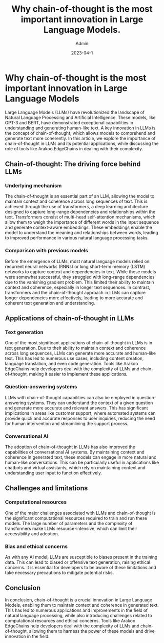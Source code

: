 ﻿---
title: Why chain-of-thought is the most important innovation in Large Language Models.
date: 2023-04-1
author: Admin
excerpt: A key innovation in LLMs is the concept of chain-of-thought, which allows models to comprehend and generate text more coherently
layout: post
permalink: /chain-of-thought-llm-copy
image: /images/chain.jpeg
category:
  - LLM
tags:
  -
---


# Why chain-of-thought is the most important innovation in Large Language Models

Large Language Models (LLMs) have revolutionized the landscape of Natural Language Processing and Artificial Intelligence. These models, like GPT-3 and BERT, have demonstrated exceptional capabilities in understanding and generating human-like text. A key innovation in LLMs is the concept of chain-of-thought, which allows models to comprehend and generate text more coherently. In this article, we explore the importance of chain-of-thought in LLMs and its potential applications, while discussing the role of tools like Arakoo EdgeChains in dealing with their complexity.

## Chain-of-thought: The driving force behind LLMs

### Underlying mechanism

The chain-of-thought is an essential part of an LLM, allowing the model to maintain context and coherence across long sequences of text. This is achieved through the use of transformers, a deep learning architecture designed to capture long-range dependencies and relationships within the text. Transformers consist of multi-head self-attention mechanisms, which allow them to weigh the importance of different words in the input sequence and generate context-aware embeddings. These embeddings enable the model to understand the meaning and relationships between words, leading to improved performance in various natural language processing tasks.

### Comparison with previous models

Before the emergence of LLMs, most natural language models relied on recurrent neural networks (RNNs) or long short-term memory (LSTM) networks to capture context and dependencies in text. While these models were somewhat successful, they struggled with long-range dependencies due to the vanishing gradient problem. This limited their ability to maintain context and coherence, especially in longer text sequences. In contrast, transformers and the chain-of-thought approach in LLMs can capture longer dependencies more effectively, leading to more accurate and coherent text generation and understanding.

## Applications of chain-of-thought in LLMs

### Text generation

One of the most significant applications of chain-of-thought in LLMs is in text generation. Due to their ability to maintain context and coherence across long sequences, LLMs can generate more accurate and human-like text. This has led to numerous use cases, including content creation, language translation, and even code generation. Tools like Arakoo EdgeChains help developers deal with the complexity of LLMs and chain-of-thought, making it easier to implement these applications.

### Question-answering systems

LLMs with chain-of-thought capabilities can also be employed in question-answering systems. They can understand the context of a given question and generate more accurate and relevant answers. This has significant implications in areas like customer support, where automated systems can provide quick and accurate responses to user inquiries, reducing the need for human intervention and streamlining the support process.

### Conversational AI

The adoption of chain-of-thought in LLMs has also improved the capabilities of conversational AI systems. By maintaining context and coherence in generated text, these models can engage in more natural and human-like conversations. This can be particularly useful in applications like chatbots and virtual assistants, which rely on maintaining context and understanding user input to function effectively.

## Challenges and limitations

### Computational resources

One of the major challenges associated with LLMs and chain-of-thought is the significant computational resources required to train and run these models. The large number of parameters and the complexity of transformers make LLMs resource-intensive, which can limit their accessibility and adoption.

### Bias and ethical concerns

As with any AI model, LLMs are susceptible to biases present in the training data. This can lead to biased or offensive text generation, raising ethical concerns. It is essential for developers to be aware of these limitations and take necessary precautions to mitigate potential risks.

## Conclusion

In conclusion, chain-of-thought is a crucial innovation in Large Language Models, enabling them to maintain context and coherence in generated text. This has led to numerous applications and improvements in the field of natural language processing, while also introducing challenges related to computational resources and ethical concerns. Tools like Arakoo EdgeChains help developers deal with the complexity of LLMs and chain-of-thought, allowing them to harness the power of these models and drive innovation in the field.
